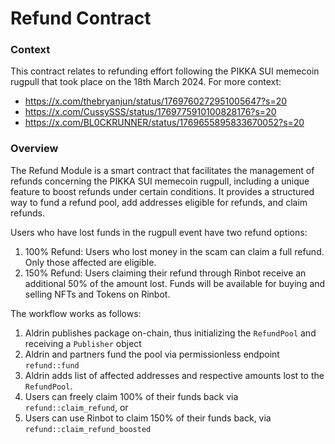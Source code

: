 # Refund Contract

### Context
This contract relates to refunding effort following the PIKKA SUI memecoin rugpull that took place on the 18th March 2024. For more context:

- https://x.com/thebryanjun/status/1769760272951005647?s=20
- https://x.com/CussySSS/status/1769775910100828176?s=20
- https://x.com/BL0CKRUNNER/status/1769655895833670052?s=20

### Overview
The Refund Module is a smart contract that facilitates the management of refunds concerning the PIKKA SUI memecoin rugpull, including a unique feature to boost refunds under certain conditions. It provides a structured way to fund a refund pool, add addresses eligible for refunds, and claim refunds.

Users who have lost funds in the rugpull event have two refund options:
1. 100% Refund: Users who lost money in the scam can claim a full refund. Only those affected are eligible.
2. 150% Refund: Users claiming their refund through Rinbot receive an additional 50% of the amount lost. Funds will be available for buying and selling NFTs and Tokens on Rinbot.

The workflow works as follows:

1. Aldrin publishes package on-chain, thus initializing the `RefundPool` and receiving a `Publisher` object
2. Aldrin and partners fund the pool via permissionless endpoint `refund::fund`
3. Aldrin adds list of affected addresses and respective amounts lost to the `RefundPool`.
4. Users can freely claim 100% of their funds back via `refund::claim_refund`, or
5. Users can use Rinbot to claim 150% of their funds back, via `refund::claim_refund_boosted`